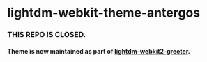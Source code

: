 # lightdm-webkit-theme-antergos

### THIS REPO IS CLOSED. 
#### Theme is now maintained as part of [lightdm-webkit2-greeter](http://github.com/antergos/lightdm-webkit2-greeter). 
